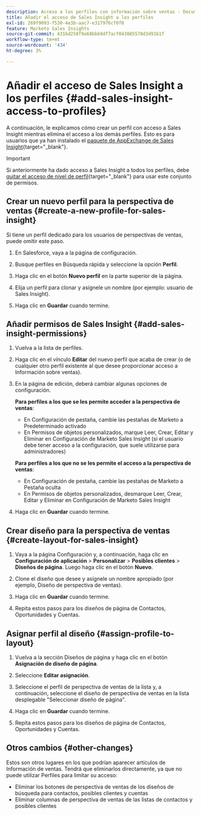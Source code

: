 ```yaml
---
description: Acceso a los perfiles con información sobre ventas - Documentos de Marketo - Documentación del producto
title: Añadir el acceso de Sales Insight a los perfiles
exl-id: 269f9093-f530-4e3b-aac7-e317976cf0f0
feature: Marketo Sales Insights
source-git-commit: 431bd258f9a68bbb9df7acf043085578d3d91b1f
workflow-type: tm+mt
source-wordcount: '434'
ht-degree: 3%

---
```


# Añadir el acceso de Sales Insight a los perfiles {#add-sales-insight-access-to-profiles}

A continuación, le explicamos cómo crear un perfil con acceso a Sales Insight mientras elimina el acceso a los demás perfiles. Esto es para usuarios que ya han instalado el [paquete de AppExchange de Sales Insight](/help/marketo/product-docs/marketo-sales-insight/msi-for-salesforce/installation/install-marketo-sales-insight-package-in-salesforce-appexchange.md){target="_blank"}.

>[!IMPORTANT]
>
>Si anteriormente ha dado acceso a Sales Insight a todos los perfiles, debe [quitar el acceso de nivel de perfil](/help/marketo/product-docs/marketo-sales-insight/msi-for-salesforce/configuration/remove-sales-insight-access.md){target="_blank"} para usar este conjunto de permisos.

## Crear un nuevo perfil para la perspectiva de ventas {#create-a-new-profile-for-sales-insight}

Si tiene un perfil dedicado para los usuarios de perspectivas de ventas, puede omitir este paso.

1. En Salesforce, vaya a la página de configuración.

1. Busque perfiles en Búsqueda rápida y seleccione la opción **Perfil**.

1. Haga clic en el botón **Nuevo perfil** en la parte superior de la página.

1. Elija un perfil para clonar y asígnele un nombre (por ejemplo: usuario de Sales Insight).

1. Haga clic en **Guardar** cuando termine.

## Añadir permisos de Sales Insight {#add-sales-insight-permissions}

1. Vuelva a la lista de perfiles.

1. Haga clic en el vínculo **Editar** del nuevo perfil que acaba de crear (o de cualquier otro perfil existente al que desee proporcionar acceso a Información sobre ventas).

1. En la página de edición, deberá cambiar algunas opciones de configuración.

   **Para perfiles a los que se les permite acceder a la perspectiva de ventas**:

   * En Configuración de pestaña, cambie las pestañas de Marketo a Predeterminado activado
   * En Permisos de objetos personalizados, marque Leer, Crear, Editar y Eliminar en Configuración de Marketo Sales Insight (si el usuario debe tener acceso a la configuración, que suele utilizarse para administradores)

   **Para perfiles a los que no se les permite el acceso a la perspectiva de ventas**:

   * En Configuración de pestaña, cambie las pestañas de Marketo a Pestaña oculta
   * En Permisos de objetos personalizados, desmarque Leer, Crear, Editar y Eliminar en Configuración de Marketo Sales Insight

1. Haga clic en **Guardar** cuando termine.

## Crear diseño para la perspectiva de ventas {#create-layout-for-sales-insight}

1. Vaya a la página Configuración y, a continuación, haga clic en **Configuración de aplicación** > **Personalizar** > **Posibles clientes** > **Diseños de página**. Luego haga clic en el botón **Nuevo**.

1. Clone el diseño que desee y asígnele un nombre apropiado (por ejemplo, Diseño de perspectiva de ventas).

1. Haga clic en **Guardar** cuando termine.

1. Repita estos pasos para los diseños de página de Contactos, Oportunidades y Cuentas.

## Asignar perfil al diseño {#assign-profile-to-layout}

1. Vuelva a la sección Diseños de página y haga clic en el botón **Asignación de diseño de página**.

1. Seleccione **Editar asignación**.

1. Seleccione el perfil de perspectiva de ventas de la lista y, a continuación, seleccione el diseño de perspectiva de ventas en la lista desplegable &quot;Seleccionar diseño de página&quot;.

1. Haga clic en **Guardar** cuando termine.

1. Repita estos pasos para los diseños de página de Contactos, Oportunidades y Cuentas.

## Otros cambios {#other-changes}

Estos son otros lugares en los que podrían aparecer artículos de Información de ventas. Tendrá que eliminarlos directamente, ya que no puede utilizar Perfiles para limitar su acceso:

* Eliminar los botones de perspectiva de ventas de los diseños de búsqueda para contactos, posibles clientes y cuentas
* Eliminar columnas de perspectiva de ventas de las listas de contactos y posibles clientes
